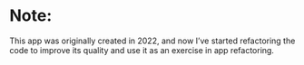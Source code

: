 
# Note:

This app was originally created in 2022, and now I’ve started refactoring the code to improve its quality and use it as an exercise in app refactoring.
